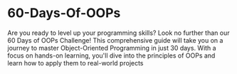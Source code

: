 # 60-Days-Of-OOPs
Are you ready to level up your programming skills? Look no further than our 60 Days of OOPs Challenge! This comprehensive guide will take you on a journey to master Object-Oriented Programming in just 30 days. With a focus on hands-on learning, you'll dive into the principles of OOPs and learn how to apply them to real-world projects
